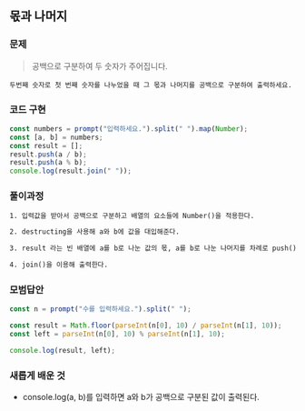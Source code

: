 ## 몫과 나머지

### 문제

> 공백으로 구분하여 두 숫자가 주어집니다.<br>

    두번째 숫자로 첫 번째 숫자를 나누었을 때 그 몫과 나머지를 공백으로 구분하여 출력하세요.

### 코드 구현

```js
const numbers = prompt("입력하세요.").split(" ").map(Number);
const [a, b] = numbers;
const result = [];
result.push(a / b);
result.push(a % b);
console.log(result.join(" "));
```

### 풀이과정

```txt
1. 입력값을 받아서 공백으로 구분하고 배열의 요소들에 Number()을 적용한다.

2. destructing을 사용해 a와 b에 값을 대입해준다.

3. result 라는 빈 배열에 a를 b로 나눈 값의 몫, a를 b로 나눈 나머지를 차례로 push() 해준다.

4. join()을 이용해 출력한다.
```

### 모범답안

```js
const n = prompt("수를 입력하세요.").split(" ");

const result = Math.floor(parseInt(n[0], 10) / parseInt(n[1], 10));
const left = parseInt(n[0], 10) % parseInt(n[1], 10);

console.log(result, left);
```

### 새롭게 배운 것

-   console.log(a, b)를 입력하면 a와 b가 공백으로 구분된 값이 출력된다.
